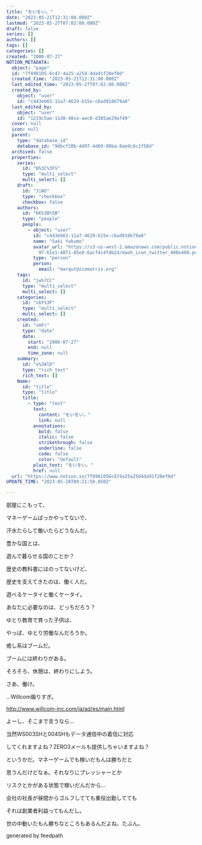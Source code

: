 ```yaml
---
title: "をいをい。"
date: "2023-05-21T12:31:00.000Z"
lastmod: "2023-05-27T07:02:00.000Z"
draft: false
series: []
authors: []
tags: []
categories: []
created: "2006-07-27"
NOTION_METADATA:
  object: "page"
  id: "7f898105-6c47-4a25-a25d-4da91f20ef0d"
  created_time: "2023-05-21T12:31:00.000Z"
  last_edited_time: "2023-05-27T07:02:00.000Z"
  created_by:
    object: "user"
    id: "c443eb63-11a7-4629-b15e-c6ad918b79a0"
  last_edited_by:
    object: "user"
    id: "1219c5ae-11d8-48ce-aec6-d385ae29af49"
  cover: null
  icon: null
  parent:
    type: "database_id"
    database_id: "9dbcf20b-4d97-4d69-98ba-8ae9c8c1f58d"
  archived: false
  properties:
    series:
      id: "B%3C%3FS"
      type: "multi_select"
      multi_select: []
    draft:
      id: "JiWU"
      type: "checkbox"
      checkbox: false
    authors:
      id: "bK%3B%5B"
      type: "people"
      people:
        - object: "user"
          id: "c443eb63-11a7-4629-b15e-c6ad918b79a0"
          name: "Saki Yakumo"
          avatar_url: "https://s3-us-west-2.amazonaws.com/public.notion-static.com/3ad1c4\
            97-61e1-48f1-85e8-6acf4c4fdb2d/maoh_icon_twitter_400x400.png"
          type: "person"
          person:
            email: "marqut@ziomatrix.org"
    tags:
      id: "jw%7CC"
      type: "multi_select"
      multi_select: []
    categories:
      id: "nbY%3F"
      type: "multi_select"
      multi_select: []
    created:
      id: "vmFr"
      type: "date"
      date:
        start: "2006-07-27"
        end: null
        time_zone: null
    summary:
      id: "x%3AlD"
      type: "rich_text"
      rich_text: []
    Name:
      id: "title"
      type: "title"
      title:
        - type: "text"
          text:
            content: "をいをい。"
            link: null
          annotations:
            bold: false
            italic: false
            strikethrough: false
            underline: false
            code: false
            color: "default"
          plain_text: "をいをい。"
          href: null
  url: "https://www.notion.so/7f8981056c474a25a25d4da91f20ef0d"
UPDATE_TIME: "2023-05-28T09:21:50.850Z"

---
```

<link rel="stylesheet" href="https://cdn.jsdelivr.net/npm/katex@0.16.2/dist/katex.min.css" integrity="sha384-bYdxxUwYipFNohQlHt0bjN/LCpueqWz13HufFEV1SUatKs1cm4L6fFgCi1jT643X" crossorigin="anonymous">


部屋にこもって、


マネーゲームばっかやってないで、


汗水たらして働いたらどうなんだ。


豊かな国とは、


遊んで暮らせる国のことか？


歴史の教科書にはのってないけど、


歴史を支えてきたのは、働く人だ。


遊べるケータイと働くケータイ。


あなたに必要なのは、どっちだろう？


ゆとり教育で育った子供は、


やっぱ、ゆとり労働なんだろうか。


癒し系はブームだ。


ブームには終わりがある。


そろそろ、休憩は、終わりにしよう。


さあ、働け。


…Willcom煽りすぎ。


http://www.willcom-inc.com/ja/ad/es/main.html


よーし、そこまで言うなら…


当然WS003SHと004SHもデータ通信中の着信に対応


してくれますよね？ZERO3メールも提供しちゃいますよね？


というかだ。マネーゲームでも稼いだもんは勝ちだと


思うんだけどなぁ。それなりにプレッシャーとか


リスクとかがある状態で稼いだんだから…


会社の社長が昼間からゴルフしてても重役出勤してても


それは創業者利益ってもんだし。


世の中動いたもん勝ちなところもあるんだよね、たぶん。


generated by feedpath

